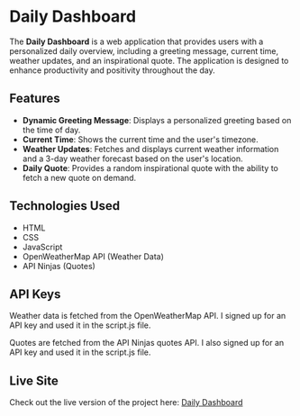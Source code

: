 # Daily Dashboard

The **Daily Dashboard** is a web application that provides users with a personalized daily overview, including a greeting message, current time, weather updates, and an inspirational quote. The application is designed to enhance productivity and positivity throughout the day.

## Features

- **Dynamic Greeting Message**: Displays a personalized greeting based on the time of day.
- **Current Time**: Shows the current time and the user's timezone.
- **Weather Updates**: Fetches and displays current weather information and a 3-day weather forecast based on the user's location.
- **Daily Quote**: Provides a random inspirational quote with the ability to fetch a new quote on demand.

## Technologies Used

- HTML
- CSS
- JavaScript
- OpenWeatherMap API (Weather Data)
- API Ninjas (Quotes)

## API Keys

Weather data is fetched from the OpenWeatherMap API. I signed up for an API key and used it in the script.js file.

Quotes are fetched from the API Ninjas quotes API. I also signed up for an API key and used it in the script.js file.

## Live Site

Check out the live version of the project here: [Daily Dashboard](<https://leeryank.github.io/engaging-experiment/>)